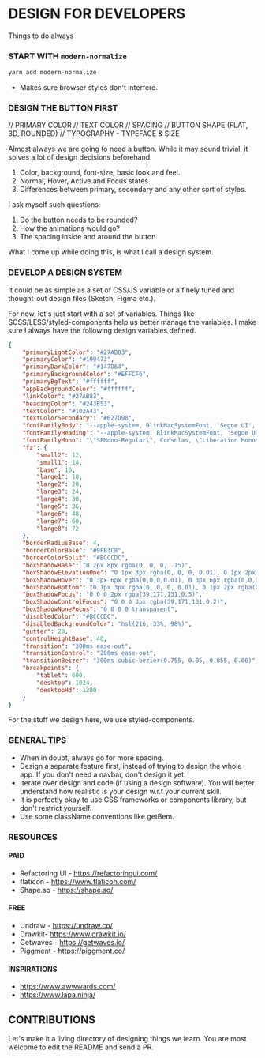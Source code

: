 # DESIGN FOR DEVELOPERS

Things to do always

### START WITH `modern-normalize`

```sh
yarn add modern-normalize
```

- Makes sure browser styles don't interfere.

### DESIGN THE BUTTON FIRST

// PRIMARY COLOR // TEXT COLOR // SPACING // BUTTON SHAPE (FLAT, 3D, ROUNDED) //
TYPOGRAPHY - TYPEFACE & SIZE

Almost always we are going to need a button. While it may sound trivial, it
solves a lot of design decisions beforehand.

1. Color, background, font-size, basic look and feel.
2. Normal, Hover, Active and Focus states.
3. Differences between primary, secondary and any other sort of styles.

I ask myself such questions:

1. Do the button needs to be rounded?
2. How the animations would go?
3. The spacing inside and around the button.

What I come up while doing this, is what I call a design system.

### DEVELOP A DESIGN SYSTEM

It could be as simple as a set of CSS/JS variable or a finely tuned and
thought-out design files (Sketch, Figma etc.).

For now, let's just start with a set of variables. Things like
SCSS/LESS/styled-components help us better manage the variables. I make sure I
always have the following design variables defined.

```json
{
	"primaryLightColor": "#27AB83",
	"primaryColor": "#199473",
	"primaryDarkColor": "#147D64",
	"primaryBackgroundColor": "#EFFCF6",
	"primaryBgText": "#ffffff",
	"appBackgroundColor": "#ffffff",
	"linkColor": "#27AB83",
	"headingColor": "#243B53",
	"textColor": "#102A43",
	"textColorSecondary": "#627D98",
	"fontFamilyBody": "--apple-system, BlinkMacSystemFont, 'Segoe UI', Roboto, Oxygen, Ubuntu, Cantarell, 'Open Sans', 'Helvetica Neue', sans-serif",
	"fontFamilyHeading": "--apple-system, BlinkMacSystemFont, 'Segoe UI', Roboto, Oxygen, Ubuntu, Cantarell, 'Open Sans', 'Helvetica Neue', sans-serif",
	"fontFamilyMono": "\"SFMono-Regular\", Consolas, \"Liberation Mono\", Menlo, Courier, monospace",
	"fz": {
		"small2": 12,
		"small1": 14,
		"base": 16,
		"large1": 18,
		"large2": 20,
		"large3": 24,
		"large4": 30,
		"large5": 36,
		"large6": 48,
		"large7": 60,
		"large8": 72
	},
	"borderRadiusBase": 4,
	"borderColorBase": "#9FB3C8",
	"borderColorSplit": "#BCCCDC",
	"boxShadowBase": "0 2px 8px rgba(0, 0, 0, .15)",
	"boxShadowElevationOne": "0 1px 3px rgba(0, 0, 0, 0.01), 0 1px 2px rgba(0, 0, 0, 0.06)",
	"boxShadowHover": "0 3px 6px rgba(0,0,0,0.01), 0 3px 6px rgba(0,0,0,0.06)",
	"boxShadowBottom": "0 1px 3px rgba(0, 0, 0, 0.01), 0 1px 2px rgba(0, 0, 0, 0.06)",
	"boxShadowFocus": "0 0 0 2px rgba(39,171,131,0.5)",
	"boxShadowControlFocus": "0 0 0 3px rgba(39,171,131,0.2)",
	"boxShadowNoneFocus": "0 0 0 0 transparent",
	"disabledColor": "#BCCCDC",
	"disabledBackgroundColor": "hsl(216, 33%, 98%)",
	"gutter": 20,
	"controlHeightBase": 40,
	"transition": "300ms ease-out",
	"transitionControl": "200ms ease-out",
	"transitionBeizer": "300ms cubic-bezier(0.755, 0.05, 0.855, 0.06)",
	"breakpoints": {
		"tablet": 600,
		"desktop": 1024,
		"desktopHd": 1200
	}
}
```

For the stuff we design here, we use styled-components.

### GENERAL TIPS

- When in doubt, always go for more spacing.
- Design a separate feature first, instead of trying to design the whole app. If
  you don't need a navbar, don't design it yet.
- Iterate over design and code (if using a design software). You will better
  understand how realistic is your design w.r.t your current skill.
- It is perfectly okay to use CSS frameworks or components library, but don't
  restrict yourself.
- Use some className conventions like getBem.

### RESOURCES

#### PAID

- Refactoring UI - https://refactoringui.com/
- flaticon - https://www.flaticon.com/
- Shape.so - https://shape.so/

#### FREE

- Undraw - https://undraw.co/
- Drawkit- https://www.drawkit.io/
- Getwaves - https://getwaves.io/
- Piggment - https://piggment.co/

#### INSPIRATIONS

- https://www.awwwards.com/
- https://www.lapa.ninja/

## CONTRIBUTIONS

Let's make it a living directory of designing things we learn. You are most
welcome to edit the README and send a PR.
